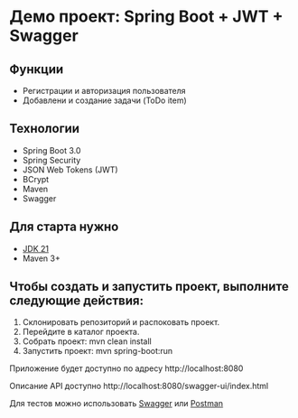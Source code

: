 # Демо проект: Spring Boot + JWT + Swagger


## Функции

* Регистрации и авторизация пользователя
* Добавлени и создание задачи (ToDo item)

## Технологии

* Spring Boot 3.0
* Spring Security
* JSON Web Tokens (JWT)
* BCrypt
* Maven
* Swagger

## Для старта нужно

* [JDK 21](https://docs.aws.amazon.com/corretto/latest/corretto-21-ug/downloads-list.html)
* Maven 3+

## Чтобы создать и запустить проект, выполните следующие действия:

1. Склонировать репозиторий и распоковать проект.
2. Перейдите в каталог проекта.
3. Собрать проект: mvn clean install
4. Запустить проект: mvn spring-boot:run 


Приложение будет доступно по адресу http://localhost:8080

Описание API доступно http://localhost:8080/swagger-ui/index.html

Для тестов можно использовать [Swagger](docs/swagger/swagger-test.md) или [Postman](docs/postman/postman-test.md)




